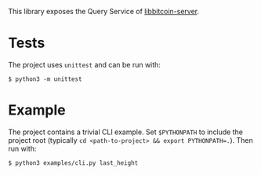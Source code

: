 This library exposes the Query Service of [libbitcoin-server](https://github.com/libbitcoin/libbitcoin-server).

# Tests

The project uses `unittest` and can be run with:

```
$ python3 -m unittest
```

# Example

The project contains a trivial CLI example. Set `$PYTHONPATH` to include the project root (typically `cd <path-to-project> && export PYTHONPATH=.`).
Then run with:

```
$ python3 examples/cli.py last_height
```
